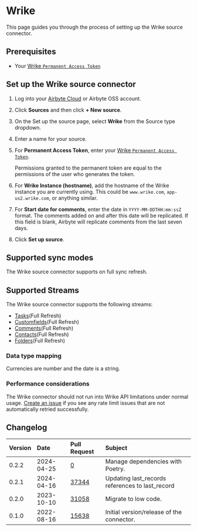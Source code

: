 # Wrike 

This page guides you through the process of setting up the Wrike source connector.

## Prerequisites 

* Your [Wrike `Permanent Access Token`](https://help.wrike.com/hc/en-us/community/posts/211849065-Get-Started-with-Wrike-s-API)

## Set up the Wrike source connector 

1. Log into your [Airbyte Cloud](https://cloud.airbyte.com/workspaces) or Airbyte OSS account.
2. Click **Sources** and then click **+ New source**. 
3. On the Set up the source page, select **Wrike** from the Source type dropdown.
4. Enter a name for your source.
5. For **Permanent Access Token**, enter your [Wrike `Permanent Access Token`](https://help.wrike.com/hc/en-us/community/posts/211849065-Get-Started-with-Wrike-s-API).
    
    Permissions granted to the permanent token are equal to the permissions of the user who generates the token.

6. For **Wrike Instance (hostname)**, add the hostname of the Wrike instance you are currently using. This could be `www.wrike.com`, `app-us2.wrike.com`, or anything similar.
7. For **Start date for comments**, enter the date in `YYYY-MM-DDTHH:mm:ssZ` format. The comments added on and after this date will be replicated. If this field is blank, Airbyte will replicate comments from the last seven days.
8. Click **Set up source**.

## Supported sync modes

The Wrike source connector supports on full sync refresh.

## Supported Streams

The Wrike source connector supports the following streams:

* [Tasks](https://developers.wrike.com/api/v4/tasks/)\(Full Refresh\)
* [Customfields](https://developers.wrike.com/api/v4/custom-fields/)\(Full Refresh\)
* [Comments](https://developers.wrike.com/api/v4/comments/)\(Full Refresh\)
* [Contacts](https://developers.wrike.com/api/v4/contacts/)\(Full Refresh\)
* [Folders](https://developers.wrike.com/api/v4/folders-projects/)\(Full Refresh\)

### Data type mapping

Currencies are number and the date is a string.

### Performance considerations

The Wrike connector should not run into Wrike API limitations under normal usage. [Create an issue](https://github.com/airbytehq/airbyte/issues) if you see any rate limit issues that are not automatically retried successfully.

## Changelog

| Version | Date       | Pull Request                                             | Subject                                                                                                                                                |
|:--------|:-----------|:---------------------------------------------------------|:-------------------------------------------------------------------------------------------------------------------------------------------------------|
| 0.2.2 | 2024-04-25 | [0](https://github.com/airbytehq/airbyte/pull/0) | Manage dependencies with Poetry. |
| 0.2.1 | 2024-04-16 | [37344](https://github.com/airbytehq/airbyte/pull/37344) | Updating last_records references to last_record |
| 0.2.0   | 2023-10-10 | [31058](https://github.com/airbytehq/airbyte/pull/31058) | Migrate to low code.
| 0.1.0   | 2022-08-16 | [15638](https://github.com/airbytehq/airbyte/pull/15638) | Initial version/release of the connector.

